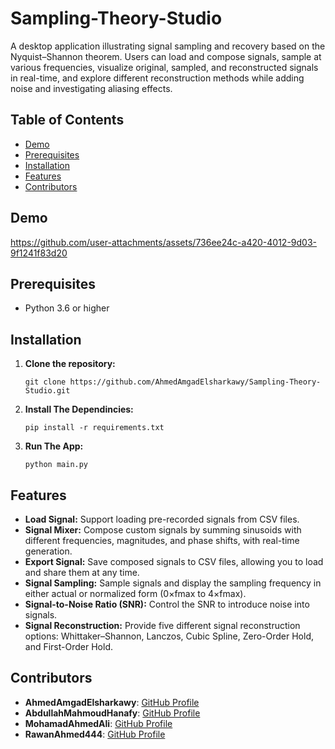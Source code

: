 # Sampling-Theory-Studio
A desktop application illustrating signal sampling and recovery based on the Nyquist–Shannon theorem. Users can load and compose signals, sample at various frequencies, visualize original, sampled, and reconstructed signals in real-time, and explore different reconstruction methods while adding noise and investigating aliasing effects.

## Table of Contents
- [Demo](#demo)
- [Prerequisites](#prerequisites)
- [Installation](#installation)
- [Features](#features)
- [Contributors](#contributors)

## Demo
https://github.com/user-attachments/assets/736ee24c-a420-4012-9d03-9f1241f83d20

## Prerequisites

- Python 3.6 or higher

## Installation

1. **Clone the repository:**

   ``````
   git clone https://github.com/AhmedAmgadElsharkawy/Sampling-Theory-Studio.git
   ``````

2. **Install The Dependincies:**
    ``````
    pip install -r requirements.txt
    ``````

3. **Run The App:**

    ``````
    python main.py
    ``````

## Features

- **Load Signal:** Support loading pre-recorded signals from CSV files.  
- **Signal Mixer:** Compose custom signals by summing sinusoids with different frequencies, magnitudes, and phase shifts, with real-time generation.  
- **Export Signal:** Save composed signals to CSV files, allowing you to load and share them at any time.  
- **Signal Sampling:** Sample signals and display the sampling frequency in either actual or normalized form (0×fmax to 4×fmax).  
- **Signal-to-Noise Ratio (SNR):** Control the SNR to introduce noise into signals.  
- **Signal Reconstruction:** Provide five different signal reconstruction options: Whittaker–Shannon, Lanczos, Cubic Spline, Zero-Order Hold, and First-Order Hold.  




## Contributors
- **AhmedAmgadElsharkawy**: [GitHub Profile](https://github.com/AhmedAmgadElsharkawy)
- **AbdullahMahmoudHanafy**: [GitHub Profile](https://github.com/AbdullahMahmoudHanafy)
- **MohamadAhmedAli**: [GitHub Profile](https://github.com/MohamadAhmedAli)
- **RawanAhmed444**: [GitHub Profile](https://github.com/RawanAhmed444)
